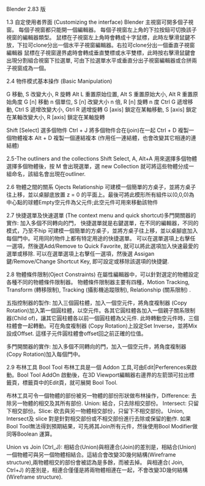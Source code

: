  Blender 2.83 版
 
 1.3 自定使用者界面 (Customizing the interface) 
 Blender 主視窗可開多個子視窗。
 每個子視窗都只能開一個編輯器。
 每個子視窗左上角的下拉按鈕可切換該子視窗的編輯器類型。
 鼠標在子視窗左上角時會轉成十字鼠標，此時左擊滑鼠鍵不放，下拉可clone分出一個水平子視窗編輯器。右拉可clone分出一個垂直子視窗編輯器
 鼠標在子視窗邊界處時會轉成垂直雙標或水平雙標，此時按右擊滑鼠鍵會出現分割組合視窗下拉選單, 可由下拉選單水平或垂直分出子視窗編輯器或合拼兩子視窗成為一個。
  
 2.4 物件模式基本操作 (Basic Manipulation)
 
G 移動,  S 改變大小,  R 旋轉
Alt L 重置原始位置, Alt S 重置原始大小, Alt R 重置原始角度
G [n] 移動 n 個單位, S [n] 改變大小 n 倍, R [n]  旋轉 n 度
Ctrl G 遞增移動, Ctrl S 遞增改變大小, Gtrl R 遞增旋轉
G [axis] 鎖定在某軸移動, S [axis] 鎖定在某軸改變大小, R [axis] 鎖定在某軸旋轉

Shift [Select] 選多個物件
Ctrl + J 將多個物件合在(join)在一起
Ctrl + D 複製一個物體複本
Alt + D   複製一個連結複本 (作用任一連結體，也會改變其它相連的連結體)

2.5-The outliners and the collections
Shift Select, A, Alt+A 用來選擇多個物體
選擇多個物體後，按 M 會出現選單，選 new Collection 就可將這些物體分成一組命名，該組名會出現在outliner.

2.6 物體之間的關系 Ojects Relationship
可建模一個簡單的方桌子，並將方桌子往上移，並以桌腳底放置 z = 0 的平面上。最後可將此模形所有組件以(0,0,0)為中心點的球體Empty空元件為父元件;此空元件可用來移動該物件

2.7 快捷選單及快速選單 (The context menu and quick shortcut)多門開關器的實作: 加入多個不同轉向的門，
快捷選單就是右鍵選單，在不同的編輯器，不同的模式，乃至不hip
可建模一個簡單的方桌子，並將方桌子往上移，並以桌腳底加入每個門中。可用同的物件上都有特定用途的快捷選單。
可以在選單選項上右擊任一選項，然後選Add/Remove to Quick Favorite, 就可以將此選項加入快速最愛的選單或移除.
可以在選單選項上右擊任一選項，然後選 Assigan鍵/Remove/Change Shortcut Key, 即可設定或移除該選項的快捷鍵.

2.8 物體條件限制(Oject Constraints)
在屬性編輯器中，可以針對選定的物體設定各種不同的物體條件限制器。
物體條件限制器主要有四種，Motion Tracking, Transform (轉移限制), Tracking (攝影機追蹤限制), Relationship (關系限制) .

五指控制器的製作: 加入三個圓柱體，加入一個空元件，將角度複制器 (Copy Rotation)加入第一個圓柱體，以空元件。各其它圓柱體各加入一個親子關系限制器(Child of)，讓其它圓柱體各以前一個圓柱體為父元件.
此時轉動空元件時，三個柱體會一起轉動。可在角度複制器 (Copy Rotation)上設定Set Inverse，並將Mix設成Offset. 這樣子元件圓柱體會offset回之前正確的位值。

多門開關器的實作: 加入多個不同轉向的門，加入一個空元件，將角度複制器 (Copy Rotation)加入每個門中。

2.9 布林工具 Bool Tool
布林工具是一個 Addon 工具,可由Edit|Perferences來啟動。Bool Tool AddOn 啟動後，在3D Viewport編輯器右邊界的左箭頭可拉出標籤頁，標籤頁中的Edit頁，就可展開 Bool Tool.

布林工具可令一個物體的部份被另一物體的部份形狀做布林操作，Difference: 去除另一物體的相交及其所有部份.  Union: 結合，只去除相交部份。 Intersect: 只留下相交部份。Slice: 砍去與另一物體相交部份，只留下不相交部份。 Union, Intersect及 slice 對是針對相交部份或不相交部份進行去除或保留的動作. 
如果Bool Tool無法得到預期結果，可先將其Join所有元件，然後使用Bool Modifier做同等Boolean 運算。

Union vs Join (Ctrl_J): 相結合(Union)與相連合(Join)的差別是，相結合(Union) 一個物體可與另一個物體相結合。這結合會改變3D幾何結構(Wireframe structure),兩物體相交的部份會被認為是多餘，而被去掉。 與相連合( Join, Ctrl+J) 的差別是，相連合僅僅是將兩物體相連在一起，不會改變3D幾何結構(Wireframe structure). 





